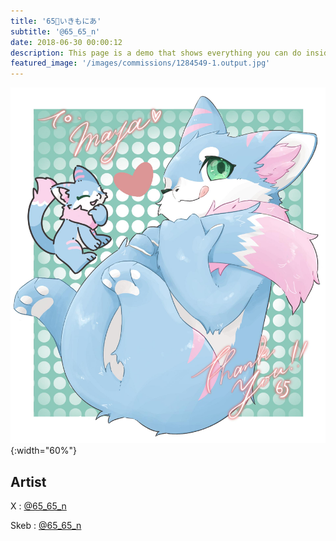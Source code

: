 ```yaml
---
title: '65🐾いきもにあ'
subtitle: '@65_65_n'
date: 2018-06-30 00:00:12
description: This page is a demo that shows everything you can do inside portfolio and blog posts.
featured_image: '/images/commissions/1284549-1.output.jpg'
---
```


![](/images/commissions/1284549-1.output.jpg){:width="60%"}

## Artist

X : [@65_65_n](https://twitter.com/65_65_n)

Skeb : [@65_65_n](https://skeb.jp/@65_65_n)